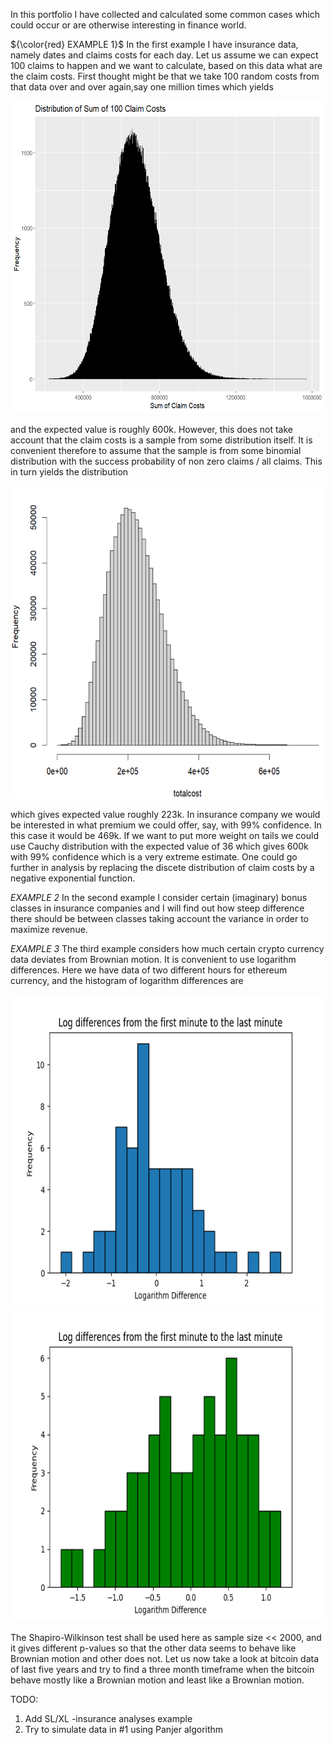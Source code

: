 
 In this portfolio I have collected and calculated some common cases which could occur or are
 otherwise interesting in finance world.                                                      

 
${\color{red} EXAMPLE 1}$  In the first example I have insurance data, namely dates and claims costs for each day. 
Let us assume we can expect 100 claims to happen and we want to calculate, based on this data
what are the claim costs. First thought might be that we take 100 random costs from that 
data over and over again,say one million times which yields


<img src="https://raw.githubusercontent.com/ereekaur/finance/main/onemillion.png" width="500" height="500">

and the expected value is roughly 600k. However, this does not take account that the claim costs is a sample
from some distribution itself. It is convenient therefore to assume that the sample is from some binomial distribution
with the success probability of non zero claims / all claims. This in turn yields the distribution



<img src="https://raw.githubusercontent.com/ereekaur/finance/main/totalcost.png" width="500" height="500">

which gives expected value roughly 223k. In insurance company we would be interested in what premium we could
offer, say, with 99% confidence. In this case it would be 469k. If we want to put more weight on tails
we could use Cauchy distribution with the expected value of 36 which gives 600k with 99% confidence
which is a very extreme estimate. One could go further in analysis by replacing the discete distribution
of claim costs by a negative exponential function.



_EXAMPLE 2_ In the second example I consider certain (imaginary) bonus classes in insurance companies and I will find out
how steep difference there should be between classes taking account the variance in order to maximize revenue.

_EXAMPLE 3_ The third example considers how much certain crypto currency data deviates from Brownian motion. It is 
convenient to use logarithm differences. Here we have data of two different hours for ethereum currency, and
the histogram of logarithm differences are

<img src="https://raw.githubusercontent.com/ereekaur/finance/main/ETH1.png" width="500" height="500">
<img src="https://raw.githubusercontent.com/ereekaur/finance/main/ETH2.png" width="500" height="500">

The Shapiro-Wilkinson test shall be used here as sample size << 2000, and it gives different p-values so that 
the other data seems to behave like  Brownian motion and other does not. Let us now take a look at bitcoin data of last 
five years and try to find a three month timeframe when the bitcoin behave mostly like a Brownian motion and least like 
a Brownian motion.





TODO:  

1) Add SL/XL -insurance analyses example
2) Try to simulate data in #1 using Panjer algorithm








